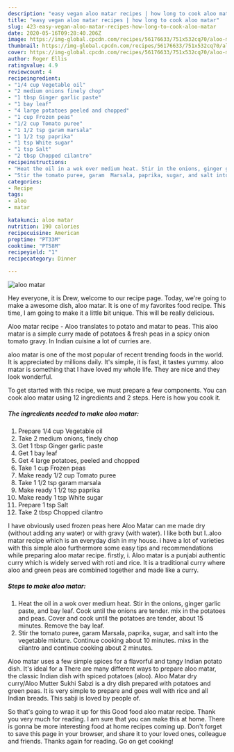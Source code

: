 ```yaml
---
description: "easy vegan aloo matar recipes | how long to cook aloo matar"
title: "easy vegan aloo matar recipes | how long to cook aloo matar"
slug: 423-easy-vegan-aloo-matar-recipes-how-long-to-cook-aloo-matar
date: 2020-05-16T09:28:40.206Z
image: https://img-global.cpcdn.com/recipes/56176633/751x532cq70/aloo-matar-recipe-main-photo.jpg
thumbnail: https://img-global.cpcdn.com/recipes/56176633/751x532cq70/aloo-matar-recipe-main-photo.jpg
cover: https://img-global.cpcdn.com/recipes/56176633/751x532cq70/aloo-matar-recipe-main-photo.jpg
author: Roger Ellis
ratingvalue: 4.9
reviewcount: 4
recipeingredient:
- "1/4 cup Vegetable oil"
- "2 medium onions finely chop"
- "1 tbsp Ginger garlic paste"
- "1 bay leaf"
- "4 large potatoes peeled and chopped"
- "1 cup Frozen peas"
- "1/2 cup Tomato puree"
- "1 1/2 tsp garam marsala"
- "1 1/2 tsp paprika"
- "1 tsp White sugar"
- "1 tsp Salt"
- "2 tbsp Chopped cilantro"
recipeinstructions:
- "Heat the oil in a wok over medium heat. Stir in the onions, ginger garlic paste, and bay leaf. Cook until the onions are tender. mix in the potatoes and peas. Cover and cook until the potatoes are tender, about 15 minutes. Remove the bay leaf."
- "Stir the tomato puree, garam  Marsala, paprika, sugar, and salt into the vegetable mixture. Continue cooking about 10 minutes. mixs in the cilantro and continue cooking about 2 minutes."
categories:
- Recipe
tags:
- aloo
- matar

katakunci: aloo matar 
nutrition: 190 calories
recipecuisine: American
preptime: "PT33M"
cooktime: "PT58M"
recipeyield: "1"
recipecategory: Dinner

---
```



![aloo matar](https://img-global.cpcdn.com/recipes/56176633/751x532cq70/aloo-matar-recipe-main-photo.jpg)

Hey everyone, it is Drew, welcome to our recipe page. Today, we're going to make a awesome dish, aloo matar. It is one of my favorites food recipe. This time, I am going to make it a little bit unique. This will be really delicious.

Aloo matar recipe - Aloo translates to potato and matar to peas. This aloo matar is a simple curry made of potatoes &amp; fresh peas in a spicy onion tomato gravy. In Indian cuisine a lot of curries are.

aloo matar is one of the most popular of recent trending foods in the world. It is appreciated by millions daily. It's simple, it is fast, it tastes yummy. aloo matar is something that I have loved my whole life. They are nice and they look wonderful.


To get started with this recipe, we must prepare a few components. You can cook aloo matar using 12 ingredients and 2 steps. Here is how you cook it.

<!--inarticleads1-->

##### The ingredients needed to make aloo matar:

1. Prepare 1/4 cup Vegetable oil
1. Take 2 medium onions, finely chop
1. Get 1 tbsp Ginger garlic paste
1. Get 1 bay leaf
1. Get 4 large potatoes, peeled and chopped
1. Take 1 cup Frozen peas
1. Make ready 1/2 cup Tomato puree
1. Take 1 1/2 tsp garam marsala
1. Make ready 1 1/2 tsp paprika
1. Make ready 1 tsp White sugar
1. Prepare 1 tsp Salt
1. Take 2 tbsp Chopped cilantro


I have obviously used frozen peas here Aloo Matar can me made dry (without adding any water) or with gravy (with water). I like both but I..aloo matar recipe which is an everyday dish in my house. i have a lot of varieties with this simple aloo furthermore some easy tips and recommendations while preparing aloo matar recipe. firstly, i. Aloo matar is a punjabi authentic curry which is widely served with roti and rice. It is a traditional curry where aloo and green peas are combined together and made like a curry. 

<!--inarticleads2-->

##### Steps to make aloo matar:

1. Heat the oil in a wok over medium heat. Stir in the onions, ginger garlic paste, and bay leaf. Cook until the onions are tender. mix in the potatoes and peas. Cover and cook until the potatoes are tender, about 15 minutes. Remove the bay leaf.
1. Stir the tomato puree, garam  Marsala, paprika, sugar, and salt into the vegetable mixture. Continue cooking about 10 minutes. mixs in the cilantro and continue cooking about 2 minutes.


Aloo matar uses a few simple spices for a flavorful and tangy Indian potato dish. It&#39;s ideal for a There are many different ways to prepare aloo matar, the classic Indian dish with spiced potatoes (aloo). Aloo Matar dry curry/Aloo Mutter Sukhi Sabzi is a dry dish prepared with potatoes and green peas. It is very simple to prepare and goes well with rice and all Indian breads. This sabji is loved by people of. 

So that's going to wrap it up for this Good food aloo matar recipe. Thank you very much for reading. I am sure that you can make this at home. There is gonna be more interesting food at home recipes coming up. Don't forget to save this page in your browser, and share it to your loved ones, colleague and friends. Thanks again for reading. Go on get cooking!
